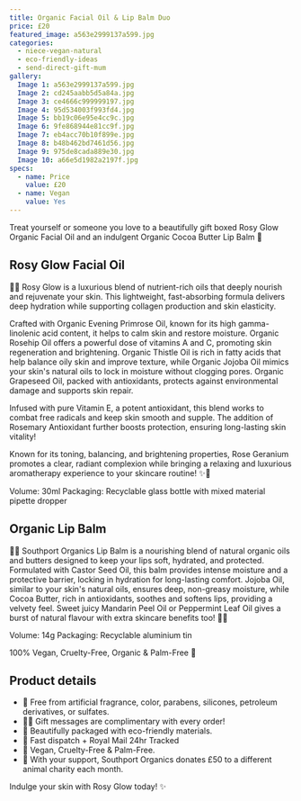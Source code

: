 ```yaml
---
title: Organic Facial Oil & Lip Balm Duo
price: £20
featured_image: a563e2999137a599.jpg
categories:
  - niece-vegan-natural
  - eco-friendly-ideas
  - send-direct-gift-mum
gallery:
  Image 1: a563e2999137a599.jpg
  Image 2: cd245aabb5d5a84a.jpg
  Image 3: ce4666c999999197.jpg
  Image 4: 95d534003f993fd4.jpg
  Image 5: bb19c06e95e4cc9c.jpg
  Image 6: 9fe868944e81cc9f.jpg
  Image 7: eb4acc70b10f899e.jpg
  Image 8: b48b462bd7461d56.jpg
  Image 9: 975de8cada889e30.jpg
  Image 10: a66e5d1982a2197f.jpg
specs:
  - name: Price
    value: £20
  - name: Vegan
    value: Yes
---
```


Treat yourself or someone you love to a beautifully gift boxed Rosy Glow Organic Facial Oil and an indulgent Organic Cocoa Butter Lip Balm 🍊

## Rosy Glow Facial Oil

🌹✨ Rosy Glow is a luxurious blend of nutrient-rich oils that deeply nourish and rejuvenate your skin. This lightweight, fast-absorbing formula delivers deep hydration while supporting collagen production and skin elasticity.

Crafted with Organic Evening Primrose Oil, known for its high gamma-linolenic acid content, it helps to calm skin and restore moisture. Organic Rosehip Oil offers a powerful dose of vitamins A and C, promoting skin regeneration and brightening. Organic Thistle Oil is rich in fatty acids that help balance oily skin and improve texture, while Organic Jojoba Oil mimics your skin's natural oils to lock in moisture without clogging pores. Organic Grapeseed Oil, packed with antioxidants, protects against environmental damage and supports skin repair.

Infused with pure Vitamin E, a potent antioxidant, this blend works to combat free radicals and keep skin smooth and supple. The addition of Rosemary Antioxidant further boosts protection, ensuring long-lasting skin vitality!

Known for its toning, balancing, and brightening properties, Rose Geranium promotes a clear, radiant complexion while bringing a relaxing and luxurious aromatherapy experience to your skincare routine! ✨🌹

Volume: 30ml
Packaging: Recyclable glass bottle with mixed material pipette dropper

## Organic Lip Balm

🍊🌱 Southport Organics Lip Balm is a nourishing blend of natural organic oils and butters designed to keep your lips soft, hydrated, and protected. Formulated with Castor Seed Oil, this balm provides intense moisture and a protective barrier, locking in hydration for long-lasting comfort. Jojoba Oil, similar to your skin's natural oils, ensures deep, non-greasy moisture, while Cocoa Butter, rich in antioxidants, soothes and softens lips, providing a velvety feel. Sweet juicy Mandarin Peel Oil or Peppermint Leaf Oil gives a burst of natural flavour with extra skincare benefits too! 🌱🍊

Volume: 14g
Packaging: Recyclable aluminium tin

100% Vegan, Cruelty-Free, Organic & Palm-Free 🐰

## Product details

- 🍊 Free from artificial fragrance, color, parabens, silicones, petroleum derivatives, or sulfates.
- ✍🏼 Gift messages are complimentary with every order!
- 🌿 Beautifully packaged with eco-friendly materials.
- 📮 Fast dispatch + Royal Mail 24hr Tracked
- 🐰 Vegan, Cruelty-Free & Palm-Free.
- 🐾 With your support, Southport Organics donates £50 to a different animal charity each month.

Indulge your skin with Rosy Glow today! ✨
